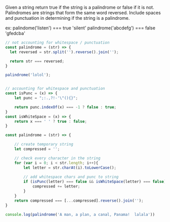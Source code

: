 Given a string return true if the string is a palindrome or false if it is not. Palindromes are strings that form the same word reversed. Include spaces and punctuation in determining if the string is a palindrome.

ex:
  palindome('listen') === true 'silent'
  palindrome('abcdefg') === false 'gfedcba'

```javascript
// not accounting for whitespace / punctuation
const palindrome = (str) => {
  let reversed = str.split('').reverse().join('');

  return str === reversed;
}

palindrome('lolol');


// accounting for whitespace and punctuation
const isPunc = (x) => {
    let punc = ";:.,?!-'\"(){}";

    return punc.indexOf(x) === -1 ? false : true;
}
const isWhiteSpace = (x) => {
    return x === ' ' ? true : false;
}

const palindrome = (str) => {

    // create temporary string
    let compressed = '';

    // check every character in the string
    for (var i = 0; i < str.length; i++){
        let letter = str.charAt(i).toLowerCase();
        
        // add whitespace chars and punc to string
        if (isPunc(letter) === false && isWhiteSpace(letter) === false) {
            compressed += letter;
        }
    }
    return compressed === [...compressed].reverse().join('');
}

console.log(palindrome('A man, a plan, a canal, Panama!  lalala'))

```
